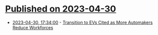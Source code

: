# [Published on 2023-04-30](index.md)

* [2023-04-30, 17:34:00](https://tech.slashdot.org/story/23/04/30/1133200/transition-to-evs-cited-as-more-automakers-reduce-workforces?utm_source=rss1.0mainlinkanon&utm_medium=feed) - [Transition to EVs Cited as More Automakers Reduce Workforces](https://tech.slashdot.org/story/23/04/30/1133200/transition-to-evs-cited-as-more-automakers-reduce-workforces?utm_source=rss1.0mainlinkanon&utm_medium=feed)
